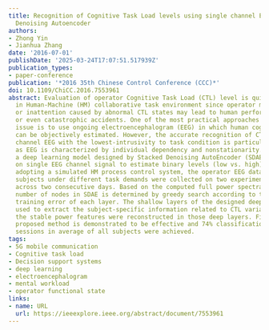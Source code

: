 ```yaml
---
title: Recognition of Cognitive Task Load levels using single channel EEG and Stacked
  Denoising Autoencoder
authors:
- Zhong Yin
- Jianhua Zhang
date: '2016-07-01'
publishDate: '2025-03-24T17:07:51.517939Z'
publication_types:
- paper-conference
publication: '*2016 35th Chinese Control Conference (CCC)*'
doi: 10.1109/ChiCC.2016.7553961
abstract: Evaluation of operator Cognitive Task Load (CTL) level is quite crucial
  in Human-Machine (HM) collaborative task environment since operator mental overload
  or inattention caused by abnormal CTL states may lead to human performance degradation
  or even catastrophic accidents. One of the most practical approaches tackling this
  issue is to use ongoing electroencephalogram (EEG) in which human cognitive state
  can be objectively estimated. However, the accurate recognition of CTL via single
  channel EEG with the lowest-intrusivity to task condition is particularly challenging
  as EEG is characterized by individual dependency and nonstationarity. In this paper,
  a deep learning model designed by Stacked Denoising AutoEncoder (SDAE) is employed
  on single EEG channel signal to estimate binary levels (low vs. high) of CTL. By
  adopting a simulated HM process control system, the operator EEG data for 8 healthy
  subjects under different task demands were collected on two experimental sessions
  across two consecutive days. Based on the computed full power spectral of EEG. the
  number of nodes in SDAE is determined by greedy search according to the optimal
  training error of each layer. The shallow layers of the designed deep network are
  used to extract the subject-specific information related to CTL variation while
  the stable power features were reconstructed in those deep layers. Finally, the
  proposed method is demonstrated to be effective and 74% classification rate across
  sessions in average of all subjects were achieved.
tags:
- 5G mobile communication
- Cognitive task load
- Decision support systems
- deep learning
- electroencephalogram
- mental workload
- operator functional state
links:
- name: URL
  url: https://ieeexplore.ieee.org/abstract/document/7553961
---
```

